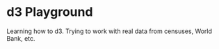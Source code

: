 d3 Playground
===================
Learning how to d3. Trying to work with real data from censuses, World Bank, etc. 